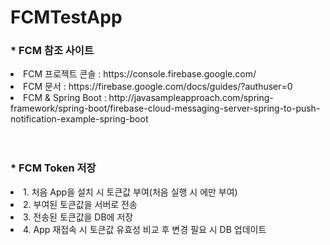 # FCMTestApp
<div>
  <h3><label>* FCM 참조 사이트</label></h3>
  <li>FCM 프로젝트 콘솔 : https://console.firebase.google.com/</li>
  <li>FCM 문서 : https://firebase.google.com/docs/guides/?authuser=0</li>
  <li>FCM & Spring Boot : http://javasampleapproach.com/spring-framework/spring-boot/firebase-cloud-messaging-server-spring-to-push-notification-example-spring-boot </li>
</div>
<br><br>
<div>
  <h3><label>* FCM Token 저장</label></h3>
  <li>1. 처음 App을 설치 시 토큰값 부여(처음 실행 시 에만 부여)</li>
  <li>2. 부여된 토큰값을 서버로 전송</li>
  <li>3. 전송된 토큰값을 DB에 저장</li>
  <li>4. App 재접속 시 토큰값 유효성 비교 후 변경 필요 시 DB 업데이트</li>
</div>
